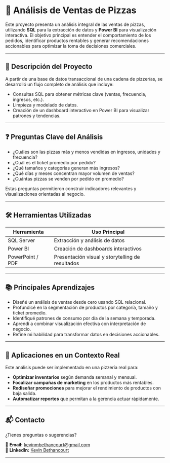 # 🍕 Análisis de Ventas de Pizzas

Este proyecto presenta un análisis integral de las ventas de pizzas, utilizando **SQL** para la extracción de datos y **Power BI** para visualización interactiva. El objetivo principal es entender el comportamiento de los pedidos, identificar productos rentables y generar recomendaciones accionables para optimizar la toma de decisiones comerciales.

---

## 🧠 Descripción del Proyecto

A partir de una base de datos transaccional de una cadena de pizzerías, se desarrolló un flujo completo de análisis que incluye:

- Consultas SQL para obtener métricas clave (ventas, frecuencia, ingresos, etc.).
- Limpieza y modelado de datos.
- Creación de un dashboard interactivo en Power BI para visualizar patrones y tendencias.

---

## ❓ Preguntas Clave del Análisis

- ¿Cuáles son las pizzas más y menos vendidas en ingresos, unidades y frecuencia?
- ¿Cuál es el ticket promedio por pedido?
- ¿Qué tamaños y categorías generan más ingresos?
- ¿Qué días y meses concentran mayor volumen de ventas?
- ¿Cuántas pizzas se venden por pedido en promedio?

Estas preguntas permitieron construir indicadores relevantes y visualizaciones orientadas al negocio.

---

## 🛠️ Herramientas Utilizadas

| Herramienta     | Uso Principal                                      |
|-----------------|----------------------------------------------------|
| SQL Server      | Extracción y análisis de datos                     |
| Power BI        | Creación de dashboards interactivos                |
| PowerPoint / PDF| Presentación visual y storytelling de resultados   |

---

## 📚 Principales Aprendizajes

- Diseñé un análisis de ventas desde cero usando SQL relacional.
- Profundicé en la segmentación de productos por categoría, tamaño y ticket promedio.
- Identifiqué patrones de consumo por día de la semana y temporada.
- Aprendí a combinar visualización efectiva con interpretación de negocio.
- Refiné mi habilidad para transformar datos en decisiones accionables.

---

## 💼 Aplicaciones en un Contexto Real

Este análisis puede ser implementado en una pizzería real para:

- **Optimizar inventarios** según demanda semanal y mensual.
- **Focalizar campañas de marketing** en los productos más rentables.
- **Rediseñar promociones** para mejorar el rendimiento de productos con baja salida.
- **Automatizar reportes** que permitan a la gerencia actuar rápidamente.

---

## 📬 Contacto

¿Tienes preguntas o sugerencias?

📧 **Email:** kevinmbethancourt@gmail.com  
🔗 **LinkedIn:** [Kevin Bethancourt](https://www.linkedin.com/in/kevin-bethancourt-07a88a142)

---
